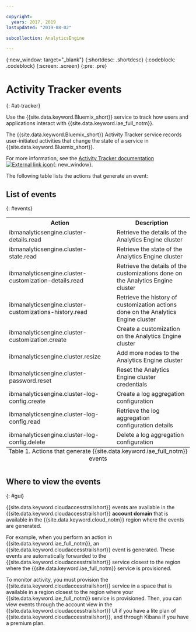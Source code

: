 ```yaml
---

copyright:
  years: 2017, 2019
lastupdated: "2019-08-02"

subcollection: AnalyticsEngine

---
```


<!-- Attribute definitions -->
{:new_window: target="_blank"}
{:shortdesc: .shortdesc}
{:codeblock: .codeblock}
{:screen: .screen}
{:pre: .pre}

# Activity Tracker events
{: #at-tracker}

Use the {{site.data.keyword.Bluemix_short}} service to track how users and applications interact with {{site.data.keyword.iae_full_notm}}.

The {{site.data.keyword.Bluemix_short}} Activity Tracker service records user-initiated activities that change the state of a service in {{site.data.keyword.Bluemix_short}}.

For more information, see the [Activity Tracker documentation ![External link icon](../../icons/launch-glyph.svg "External link icon")](/docs/cloud-activity-tracker?topic=cloud-activity-tracker-activity_tracker_ov#activity_tracker_ov){: new_window}.

The following table lists the actions that generate an event:

## List of events
{: #events}

<table>
    <tr>
        <th>Action</th>
        <th>Description</th>
    </tr>
    <tr>
        <td>ibmanalyticsengine.cluster-details.read</td>
        <td>Retrieve the details of the Analytics Engine cluster</td>
    </tr>
    <tr>
        <td>ibmanalyticsengine.cluster-state.read</td>
        <td>Retrieve the state of the Analytics Engine cluster</td>
    </tr>
   <tr>
        <td>ibmanalyticsengine.cluster-customization-details.read</td>
        <td>Retrieve the details of the customizations done on the Analytics Engine cluster</td>
    </tr>
    <tr>
        <td>ibmanalyticsengine.cluster-customizations-history.read</td>
        <td>Retrieve the history of customization actions done on the Analytics Engine cluster</td>
    </tr>
    <tr>
        <td>ibmanalyticsengine.cluster-customization.create</td>
        <td>Create a customization on the Analytics Engine cluster</td>
    </tr>
     <tr>
        <td>ibmanalyticsengine.cluster.resize</td>
        <td>Add more nodes to the Analytics Engine cluster</td>
    </tr>
     <tr>
        <td>ibmanalyticsengine.cluster-password.reset</td>
        <td>Reset the Analytics Engine cluster credentials</td>
    </tr>
     <tr>
       <td>ibmanalyticsengine.cluster-log-config.create</td>
       <td>Create a log aggregation configuration</td>
    </tr>
     <tr>
      <td>ibmanalyticsengine.cluster-log-config.read</td>
      <td>Retrieve the log aggregation configuration details</td>
    </tr>
     <tr>
       <td>ibmanalyticsengine.cluster-log-config.delete</td>
       <td>Delete a log aggregation configuration</td>
    </tr>
    <caption style="caption-side:bottom;">Table 1. Actions that generate {{site.data.keyword.iae_full_notm}} events</caption>
</table>

## Where to view the events
{: #gui}

<!-- Option 2: Add the following sentence if your service sends events to the account domain. -->

{{site.data.keyword.cloudaccesstrailshort}} events are available in the {{site.data.keyword.cloudaccesstrailshort}} **account domain** that is available in the {{site.data.keyword.cloud_notm}} region where the events are generated.

For example, when you perform an action in  {{site.data.keyword.iae_full_notm}}, an {{site.data.keyword.cloudaccesstrailshort}} event is generated. These events are automatically forwarded to the {{site.data.keyword.cloudaccesstrailshort}} service closest to the  region where the {{site.data.keyword.iae_full_notm}} service is provisioned.

To monitor activity, you must provision the {{site.data.keyword.cloudaccesstrailshort}} service in a space that is available in a region closest to the region where your   {{site.data.keyword.iae_full_notm}} service is provisioned. Then, you can view events through the account view in the {{site.data.keyword.cloudaccesstrailshort}} UI if you have a lite plan of {{site.data.keyword.cloudaccesstrailshort}}, and through Kibana if you have a premium plan.
